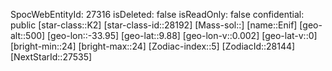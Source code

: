 ﻿---
location: [9.88,-33.95,500]
type: Station
tags:
- astro/Star

---
SpocWebEntityId: 27316
isDeleted: false
isReadOnly: false
confidential: public
[star-class::K2]
[star-class-id::28192]
[Mass-sol::]
[name::Enif]
[geo-alt::500]
[geo-lon::-33.95]
[geo-lat::9.88]
[geo-lon-v::0.002]
[geo-lat-v::0]
[bright-min::24]
[bright-max::24]
[Zodiac-index::5]
[ZodiacId::28144]
[NextStarId::27535]

